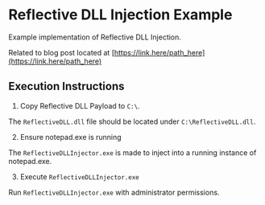# Reflective DLL Injection Example

Example implementation of Reflective DLL Injection.

Related to blog post located at [https://link.here/path_here](https://link.here/path_here)

## Execution Instructions

1. Copy Reflective DLL Payload to `C:\`.

The `ReflectiveDLL.dll` file should be located under `C:\ReflectiveDLL.dll`.

2. Ensure notepad.exe is running

The `ReflectiveDLLInjector.exe` is made to inject into a running instance of notepad.exe.

3. Execute `ReflectiveDLLInjector.exe`

Run `ReflectiveDLLInjector.exe` with administrator permissions.
